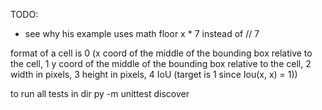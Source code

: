 TODO: 
- see why his example uses math floor x * 7 instead of // 7 



format of a cell is 
0        (x coord of the middle of the bounding box relative to the cell, 
1        y coord of the middle of the bounding box relative to the cell,
2        width in pixels, 
3        height in pixels, 
4        IoU (target is 1 since Iou(x, x) = 1))

to run all tests in dir py -m unittest discover